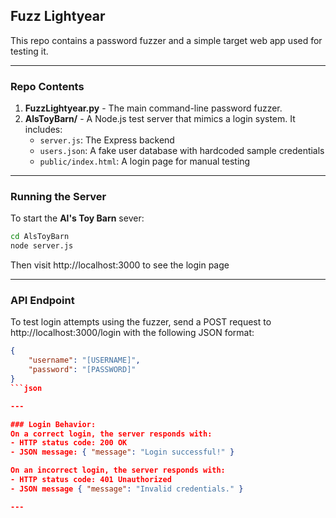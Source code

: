 ## Fuzz Lightyear

This repo contains a password fuzzer and a simple target web app used for testing it.

---

### Repo Contents

1. **FuzzLightyear.py** - The main command-line password fuzzer.
2. **AlsToyBarn/** - A Node.js test server that mimics a login system. It includes:
    - `server.js`: The Express backend
    - `users.json`: A fake user database with hardcoded sample credentials
    - `public/index.html`: A login page for manual testing

---

### Running the Server
To start the **Al's Toy Barn** sever:

```bash
cd AlsToyBarn
node server.js
```

Then visit http://localhost:3000 to see the login page

---

### API Endpoint

To test login attempts using the fuzzer, send a POST request to http://localhost:3000/login with the following JSON format:

```json
{
    "username": "[USERNAME]",
    "password": "[PASSWORD]"
}
```json

---

### Login Behavior:
On a correct login, the server responds with:
- HTTP status code: 200 OK
- JSON message: { "message": "Login successful!" }

On an incorrect login, the server responds with:
- HTTP status code: 401 Unauthorized
- JSON message { "message": "Invalid credentials." }

---